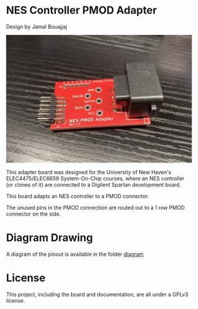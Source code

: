 # NES Controller PMOD Adapter
Design by Jamal Bouajjaj

![Image](.misc/image1.jpeg)

This adapter board was designed for the University of New Haven's ELEC4475/ELEC6659 System-On-Chip courses, where an NES controller (or clones of it) are connected to a Digilent Spartan development board.

This board adapts an NES controller to a PMOD connector.

The unused pins in the PMOD connection are routed out to a 1 row PMOD connector on the side.

# Diagram Drawing

A diagram of the pinout is available in the folder [diagram](diagram/PinoutDiagram.pdf)

# License
This project, including the board and documentation, are all under a GPLv3 license.
